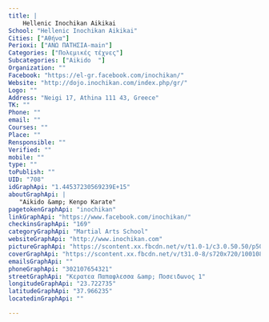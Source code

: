 ```yaml
---
title: |
    Hellenic Inochikan Aikikai
School: "Hellenic Inochikan Aikikai"
Cities: ["Αθήνα"]
Perioxi: ["ΑΝΩ ΠΑΤΗΣΙΑ-main"]
Categories: ["Πολεμικές τέχνες"]
Subcategories: ["Aikido  "]
Organization: ""
Facebook: "https://el-gr.facebook.com/inochikan/"
Website: "http://dojo.inochikan.com/index.php/gr/"
Logo: ""
Address: "Neigi 17, Athina 111 43, Greece"
TK: ""
Phone: ""
email: ""
Courses: ""
Place: ""
Rensponsible: ""
Verified: ""
mobile: ""
type: ""
toPublish: ""
UID: "708"
idGraphApi: "1.44537230569239E+15"
aboutGraphApi: | 
   "Aikido &amp; Kenpo Karate"
pagetokenGraphApi: "inochikan"
linkGraphApi: "https://www.facebook.com/inochikan/"
checkinsGraphApi: "169"
categoryGraphApi: "Martial Arts School"
websiteGraphApi: "http://www.inochikan.com"
pictureGraphApi: "https://scontent.xx.fbcdn.net/v/t1.0-1/c3.0.50.50/p50x50/11067490_1640208089542141_1643349896859805987_n.jpg?oh=643036497f2cae4c9731127915c7436a&amp;oe=5B0953BD"
coverGraphApi: "https://scontent.xx.fbcdn.net/v/t31.0-8/s720x720/10010804_1467009790195306_1852621415_o.jpg?oh=d818c772f8528e2f7f0dd892f980a159&amp;oe=5B045216"
emailsGraphApi: ""
phoneGraphApi: "302107654321"
streetGraphApi: "Κερατεα Παπαφλεσσα &amp; Ποσειδωνος 1"
longitudeGraphApi: "23.722735"
latitudeGraphApi: "37.966235"
locatedinGraphApi: ""

---
```




